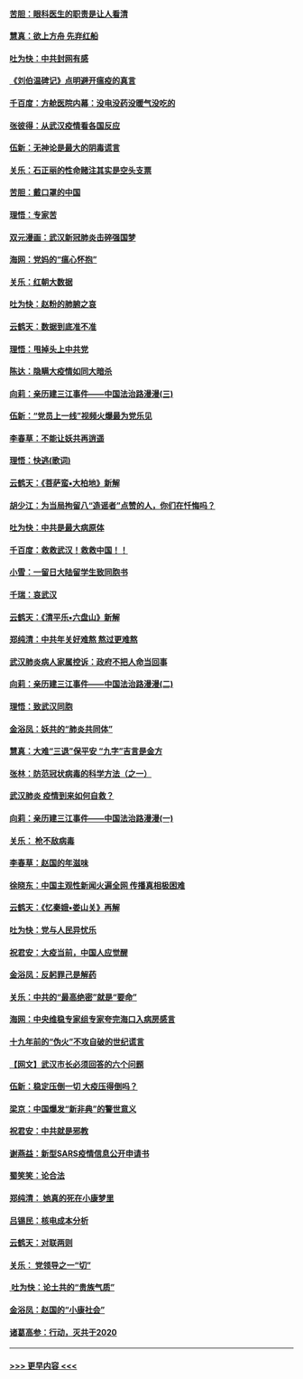 #### [苦胆：眼科医生的职责是让人看清](../pages/nsc993/n11853840.md?t=02082333) 
#### [慧真：欲上方舟 先弃红船](../pages/nsc993/n11853483.md?t=02082333) 
#### [吐为快：中共封网有感](../pages/nsc993/n11852575.md?t=02082333) 
#### [《刘伯温碑记》点明避开瘟疫的真言](../pages/nsc993/n11852128.md?t=02082333) 
#### [千百度：方舱医院内幕：没电没药没暖气没吃的](../pages/nsc993/n11850211.md?t=02082333) 
#### [张彼得：从武汉疫情看各国反应](../pages/nsc993/n11850102.md?t=02082333) 
#### [伍新：无神论是最大的阴毒谎言](../pages/nsc993/n11846129.md?t=02082333) 
#### [关乐：石正丽的性命赌注其实是空头支票](../pages/nsc993/n11846109.md?t=02082333) 
#### [苦胆：戴口罩的中国](../pages/nsc993/n11845576.md?t=02082333) 
#### [理悟：专家苦](../pages/nsc993/n11845564.md?t=02082333) 
#### [双元漫画：武汉新冠肺炎击碎强国梦](../pages/nsc993/n11843320.md?t=02082333) 
#### [海网：党妈的“瘟心怀抱”](../pages/nsc993/n11840740.md?t=02082333) 
#### [关乐：红朝大数据](../pages/nsc993/n11840675.md?t=02082333) 
#### [吐为快：赵粉的肺腑之哀](../pages/nsc993/n11840618.md?t=02082333) 
#### [云鹤天：数据到底准不准](../pages/nsc993/n11840325.md?t=02082333) 
#### [理悟：甩掉头上中共党](../pages/nsc993/n11838826.md?t=02082333) 
#### [陈达：隐瞒大疫情如同大暗杀](../pages/nsc993/n11838771.md?t=02082333) 
#### [向莉：亲历建三江事件——中国法治路漫漫(三)](../pages/nsc993/n11831825.md?t=02082333) 
#### [伍新：“党员上一线”视频火爆最为党乐见](../pages/nsc993/n11838200.md?t=02082333) 
#### [李春草：不能让妖共再逍遥](../pages/nsc993/n11838102.md?t=02082333) 
#### [理悟：快逃(歌词)](../pages/nsc993/n11838083.md?t=02082333) 
#### [云鹤天：《菩萨蛮▪大柏地》新解](../pages/nsc993/n11838059.md?t=02082333) 
#### [胡少江：为当局拘留八“造谣者”点赞的人，你们在忏悔吗？](../pages/nsc993/n11836801.md?t=02082333) 
#### [吐为快：中共是最大病原体](../pages/nsc993/n11836748.md?t=02082333) 
#### [千百度：救救武汉！救救中国！！](../pages/nsc993/n11836145.md?t=02082333) 
#### [小雪：一留日大陆留学生致同胞书](../pages/nsc993/n11834624.md?t=02082333) 
#### [千瑞：哀武汉](../pages/nsc993/n11833647.md?t=02082333) 
#### [云鹤天：《清平乐▪六盘山》新解](../pages/nsc993/n11833611.md?t=02082333) 
#### [郑纯清：中共年关好难熬 熬过更难熬](../pages/nsc993/n11833489.md?t=02082333) 
#### [武汉肺炎病人家属控诉：政府不把人命当回事](../pages/nsc993/n11833205.md?t=02082333) 
#### [向莉：亲历建三江事件——中国法治路漫漫(二)](../pages/nsc993/n11829102.md?t=02082333) 
#### [理悟：致武汉同胞](../pages/nsc993/n11831522.md?t=02082333) 
#### [金浴凤：妖共的“肺炎共同体”](../pages/nsc993/n11829448.md?t=02082333) 
#### [慧真：大难“三退”保平安 “九字”吉言是金方](../pages/nsc993/n11829501.md?t=02082333) 
#### [张林：防范冠状病毒的科学方法（之一）](../pages/nsc993/n11828618.md?t=02082333) 
#### [武汉肺炎 疫情到来如何自救？](../pages/nsc993/n11827632.md?t=02082333) 
#### [向莉：亲历建三江事件——中国法治路漫漫(一)](../pages/nsc993/n11827190.md?t=02082333) 
#### [关乐： 枪不敌病毒](../pages/nsc993/n11826746.md?t=02082333) 
#### [李春草：赵国的年滋味](../pages/nsc993/n11826321.md?t=02082333) 
#### [徐晓东：中国主观性新闻火遍全网 传播真相极困难](../pages/nsc993/n11826508.md?t=02082333) 
#### [云鹤天：《忆秦娥▪娄山关》再解](../pages/nsc993/n11824682.md?t=02082333) 
#### [吐为快：党与人民异忧乐](../pages/nsc993/n11824660.md?t=02082333) 
#### [祝君安：大疫当前，中国人应觉醒](../pages/nsc993/n11821946.md?t=02082333) 
#### [金浴凤：反躬罪己是解药](../pages/nsc993/n11820280.md?t=02082333) 
#### [关乐：中共的“最高绝密”就是“要命”](../pages/nsc993/n11816946.md?t=02082333) 
#### [海网：中央维稳专家组专家夸完海口入病房感言](../pages/nsc993/n11815138.md?t=02082333) 
#### [十九年前的“伪火”不攻自破的世纪谎言](../pages/nsc993/n11813238.md?t=02082333) 
#### [【网文】武汉市长必须回答的六个问题](../pages/nsc993/n11813848.md?t=02082333) 
#### [伍新：稳定压倒一切 大疫压得倒吗？](../pages/nsc993/n11812634.md?t=02082333) 
#### [梁京：中国爆发“新非典”的警世意义](../pages/nsc993/n11812554.md?t=02082333) 
#### [祝君安：中共就是邪教](../pages/nsc993/n11812431.md?t=02082333) 
#### [谢燕益：新型SARS疫情信息公开申请书](../pages/nsc993/n11808840.md?t=02082333) 
#### [蜀笑笑：论合法](../pages/nsc993/n11808064.md?t=02082333) 
#### [郑纯清： 她真的死在小康梦里](../pages/nsc993/n11806623.md?t=02082333) 
#### [吕锡民：核电成本分析](../pages/nsc993/n11806284.md?t=02082333) 
#### [云鹤天：对联两则](../pages/nsc993/n11805957.md?t=02082333) 
#### [关乐： 党领导之一“切”](../pages/nsc993/n11804505.md?t=02082333) 
#### [ 吐为快：论土共的“贵族气质”](../pages/nsc993/n11804490.md?t=02082333) 
#### [金浴凤：赵国的“小康社会”](../pages/nsc993/n11804452.md?t=02082333) 
#### [诸葛高参：行动，灭共于2020](../pages/nsc993/n11804120.md?t=02082333) 

----
#### [ >>> 更早内容 <<< ](../indexes/nsc993-earlier.md)
